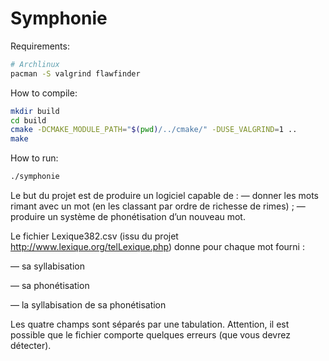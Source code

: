# Symphonie

Requirements:
```bash
# Archlinux
pacman -S valgrind flawfinder
```

How to compile:
```bash
mkdir build
cd build
cmake -DCMAKE_MODULE_PATH="$(pwd)/../cmake/" -DUSE_VALGRIND=1 ..
make
```

How to run:
```bash
./symphonie
```

Le but du projet est de produire un logiciel capable de :
— donner les mots rimant avec un mot (en les classant par ordre de richesse de rimes) ; — produire un système de phonétisation d’un nouveau mot.


Le fichier Lexique382.csv (issu du projet http://www.lexique.org/telLexique.php) donne pour chaque mot fourni :

   — sa syllabisation

   — sa phonétisation

   — la syllabisation de sa phonétisation


Les quatre champs sont séparés par une tabulation. Attention, il est possible que le fichier comporte quelques erreurs (que vous devrez détecter).

